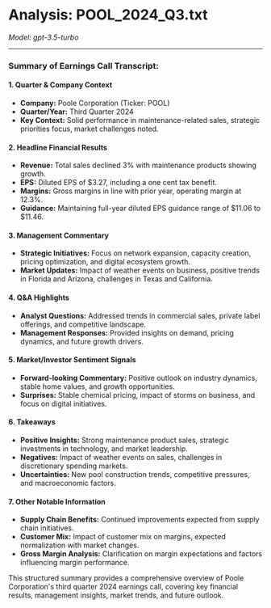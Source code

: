 # Analysis: POOL_2024_Q3.txt

*Model: gpt-3.5-turbo*

---

### Summary of Earnings Call Transcript:

#### 1. **Quarter & Company Context**
   - **Company:** Poole Corporation (Ticker: POOL)
   - **Quarter/Year:** Third Quarter 2024
   - **Key Context:** Solid performance in maintenance-related sales, strategic priorities focus, market challenges noted.

#### 2. **Headline Financial Results**
   - **Revenue:** Total sales declined 3% with maintenance products showing growth.
   - **EPS:** Diluted EPS of $3.27, including a one cent tax benefit.
   - **Margins:** Gross margins in line with prior year, operating margin at 12.3%.
   - **Guidance:** Maintaining full-year diluted EPS guidance range of $11.06 to $11.46.

#### 3. **Management Commentary**
   - **Strategic Initiatives:** Focus on network expansion, capacity creation, pricing optimization, and digital ecosystem growth.
   - **Market Updates:** Impact of weather events on business, positive trends in Florida and Arizona, challenges in Texas and California.

#### 4. **Q&A Highlights**
   - **Analyst Questions:** Addressed trends in commercial sales, private label offerings, and competitive landscape.
   - **Management Responses:** Provided insights on demand, pricing dynamics, and future growth drivers.

#### 5. **Market/Investor Sentiment Signals**
   - **Forward-looking Commentary:** Positive outlook on industry dynamics, stable home values, and growth opportunities.
   - **Surprises:** Stable chemical pricing, impact of storms on business, and focus on digital initiatives.

#### 6. **Takeaways**
   - **Positive Insights:** Strong maintenance product sales, strategic investments in technology, and market leadership.
   - **Negatives:** Impact of weather events on sales, challenges in discretionary spending markets.
   - **Uncertainties:** New pool construction trends, competitive pressures, and macroeconomic factors.

#### 7. **Other Notable Information**
   - **Supply Chain Benefits:** Continued improvements expected from supply chain initiatives.
   - **Customer Mix:** Impact of customer mix on margins, expected normalization with market changes.
   - **Gross Margin Analysis:** Clarification on margin expectations and factors influencing margin performance.

This structured summary provides a comprehensive overview of Poole Corporation's third quarter 2024 earnings call, covering key financial results, management insights, market trends, and future outlook.